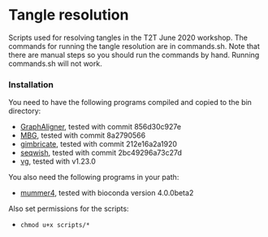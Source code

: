 # Tangle resolution

Scripts used for resolving tangles in the T2T June 2020 workshop. The commands for running the tangle resolution are in commands.sh. Note that there are manual steps so you should run the commands by hand. Running commands.sh will not work.

### Installation

You need to have the following programs compiled and copied to the bin directory:

- [GraphAligner](https://github.com/maickrau/GraphAligner), tested with commit 856d30c927e
- [MBG](https://github.com/maickrau/MBG), tested with commit 8a2790566
- [gimbricate](https://github.com/ekg/gimbricate), tested with commit 212e16a2a1920
- [seqwish](https://github.com/ekg/seqwish), tested with commit 2bc49296a73c27d
- [vg](https://github.com/vgteam/vg), tested with v1.23.0

You also need the following programs in your path:

- [mummer4](https://github.com/mummer4/mummer), tested with bioconda version 4.0.0beta2

Also set permissions for the scripts:

- `chmod u+x scripts/*`
